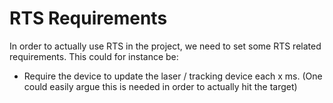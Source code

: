 RTS Requirements
================

In order to actually use RTS in the project, we need to set some RTS related requirements.
This could for instance be:
 - Require the device to update the laser / tracking device each x ms. (One could easily argue this is needed in order to actually hit the target)
 
